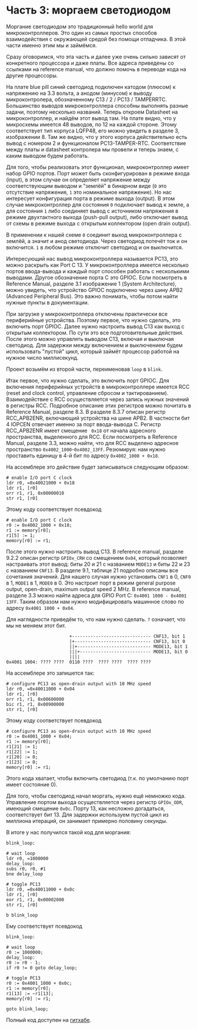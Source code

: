 # Часть 3: моргаем светодиодом

Моргание светодиодом это традиционный hello world для микроконтроллеров. Это
один из самых простых способов взаимодействия с окружающей средой без помощи
отладчика. В этой части именно этим мы и займёмся.

Сразу оговоримся, что эта часть и далее уже очень сильно зависят от конкретного
процессора и даже платы. Все адреса приведены со ссылками на reference manual,
что должно помочь в переводе кода на другие процессоры.

На плате blue pill синий светодиод подключен катодом (плюсом) к напряжению на
3.3 вольта, а анодом (минусом) к выводу микроконтролера, обозначенному C13 / 2 /
PC13 / TAMPERRTC. Большинство выводов микроконтроллера способны выполнять разные
задачи, поэтому несколько названий. Теперь откроем Datasheet на микроконтроллер,
и найдём этот вывод там. На плате видно, что у микросхемы имеется 48 выводов, по
12 на каждой стороне. Этому соответствует тип корпуса LQFP48, его можно увидеть
в разделе 3, изображении 8. Там же видно, что у этого корпуса действительно есть
вывод с номером 2 и функционалом PC13-TAMPER-RTC. Соответствие между платы и
datasheet контролера мы провели и теперь знаем, с каким выводом будем работать.

Для того, чтобы реализовать этот функционал, микроконтроллер имеет набор GPIO
портов. Порт может быть сконфигурирован в режиме входа (input), в этом случае он
определяет напряжение между соответствующим выводом и "землёй" в бинарном виде
(`0` это отсутствие напряжения, `1` это номинальное напряжение). Но нас
интересует конфигурация порта в режиме выхода (output). В этом случае
микроконтроллер для состояния `0` подключает вывод к земле, а для состояния `1`
либо соединяет вывод с источником напряжения в режиме двухтактного выхода
(push-pull output), либо отключает вывод от схемы в режиме выхода с открытым
коллектором (open drain output).

В применении к нашей схеме `0` соединит выход микроконтроллера с землёй, а
значит и анод светодиода. Через светодиод потечёт ток и он включится. `1` в
любом режиме отключит светодиод и он выключится.

Интересующий нас вывод микроконтроллера называется PC13, это можно раскрыть как
Port C 13. У микроконтроллера имеется несколько портов ввода-вывода и каждый
порт способен работать с несколькими выводами. Другое обозначение порта C это
GPIOC. Если посмотреть в Reference Manual, разделе 3.1 изображение 1 (System
Architecture), можно увидеть, что устройство GPIOC подключено через шину APB2
(Advanced Peripheral Bus). Это важно понимать, чтобы потом найти нужные пункты в
документации.

При загрузке у микроконтроллера отключены практически все периферийные
устройства. Поэтому первое, что нужно сделать, это включить порт GPIOC. Далее
нужно настроить вывод C13 как выход с открытым коллектором. По сути это все
подготовительные действия. После этого можно управлять выводом C13, включая и
выключая светодиод. Для задержки между включением и выключением будем
использовать "пустой" цикл, который займёт процессор работой на нужное число
миллисекунд.

Проект возьмём из второй части, переименовав `loop` в `blink`.

Итак первое, что нужно сделать, это включить порт GPIOC. Для включения
периферийных устройств в микроконтроллере имеется RCC (reset and clock control,
управление сбросом и тактированием). Взаимодействие с RCC осуществляется через
запись нужных значений в регистры RCC. Подробное описание этих регистров можно
почитать в Reference Manual, разделе 8.3. В разделе 8.3.7 описан регистр
RCC_APB2ENR, включающий устройства на шине APB2. В частности бит 4 IOPCEN
отвечает именно за порт ввода-вывода C. Регистр RCC_APB2ENR имеет смещение
` 0x18` от начала адресного пространства, выделенного для RCC. Если посмотреть в
Reference Manual, разделе 3.3, можно найти, что для RCC выделено адресное
пространство `0x4002_1000`-`0x4002_13FF`. Резюмируя: нам нужно проставить
единицу в 4-й бит по адресу `0x4002_1000 + 0x18`.

На ассемблере это действие будет записываться следующим образом:

```
# enable I/O port C clock
ldr r0, =0x40021000 + 0x18
ldr r1, [r0]
orr r1, r1, 0x00000010
str r1, [r0]
```

Этому коду соответствует псевдокод

```
# enable I/O port C clock
r0 := 0x4002_1000 + 0x18;
r1 := memory[r0];
r1[5] := 1;
memory[r0] := r1;
```

После этого нужно настроить вывод С13. В reference manual, разделе 9.2.2 описан
регистр `GPIOx_CRH` со смещением `0x04`, который позволяет настраивать этот
вывод: биты 20 и 21 с названием `MODE13` и биты 22 и 23 с названием `CNF13`. В
разделе 9.1, таблице 21 подробно описаны все сочетания значений. Для нашего
случая нужно установить `CNF1` в 0, `CNF0` в 1, `MODE1` в 1, `MODE0` в 0. Это
настроит порт в режим general purpose output, open-drain, maximum output speed 2
MHz. В reference manual, разделе 3.3 можно найти адреса для GPIO Port C:
`0x4001 1000 - 0x4001 13FF`. Таким образом нам нужно модифицировать машинное
слово по адресу `0x4001 1000 + 0x04`.

Для наглядности приведём то, что нам нужно сделать. `?` означает, что мы не
меняем этот бит.

```
                        +------------------------------ CNF13, bit 1
                        |+----------------------------- CNF13, bit 0
                        ||+---------------------------- MODE13, bit 1
                        |||+--------------------------- MODE13, bit 0
                        ||||
0x4001 1004: ???? ????  0110 ????  ???? ????  ???? ????
```

На ассемблере это запишется так:

```
# configure PC13 as open-drain output with 10 MHz speed
ldr r0, =0x40011000 + 0x04
ldr r1, [r0]
orr r1, r1, 0x00600000
bic r1, r1, 0x00900000
str r1, [r0]
```

Этому коду соответствует псевдокод

```
# configure PC13 as open-drain output with 10 MHz speed
r0 := 0x4001_1000 + 0x04;
r1 := memory[r0];
r1[21] := 1;
r1[22] := 1;
r1[20] := 0;
r1[23] := 0;
memory[r0] := r1;
```

Этого кода хватает, чтобы включить светодиод (т.к. по умолчанию порт имеет
состояние 0).

Для того, чтобы светодиод начал моргать, нужно ещё немножко кода. Управление
портом выхода осуществляется через регистр `GPIOx_ODR`, имеющий смещение `0x0c`.
Порту 13, как несложно догадаться, соответствует бит 13. Для задержки используем
пустой цикл из миллиона итераций, он занимает примерно половину секунды.

В итоге у нас получился такой код для моргания:

```
blink_loop:

# wait loop
ldr r0, =1000000
delay_loop:
subs r0, r0, #1
bne delay_loop

# toggle PC13
ldr r0, =0x40011000 + 0x0c
ldr r1, [r0]
eor r1, r1, 0x00002000
str r1, [r0]

b blink_loop
```

Ему соответствует псевдокод

```
blink_loop:

# wait loop
r0 := 1000000;
delay_loop:
r0 := r0 - 1;
if r0 != 0 goto delay_loop;

# toggle PC13
r0 := 0x4001_1000 + 0x0c;
r1 := memory[r0];
r1[13] := ~r1[13];
memory[r0] := r1;

goto blink_loop;
```

Полный код доступен на
[гитхабе](https://github.com/vbezhenar/stm32-tutorial/blob/main/3-blink).
